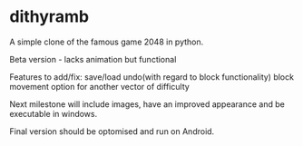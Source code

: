 # dithyramb
A simple clone of the famous game 2048 in python.
  
Beta version - lacks animation but functional

Features to add/fix:
save/load
undo(with regard to block functionality)
block movement option for another vector of difficulty

Next milestone will include images, have an improved appearance and be executable in windows.

Final version should be optomised and run on Android.
